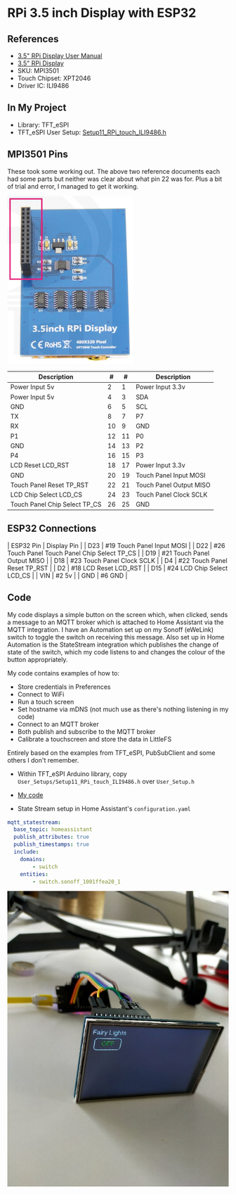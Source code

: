 # RPi 3.5 inch Display with ESP32

## References

* [3.5" RPi Display User Manual][def]
* [3.5" RPi Display][def2]
* SKU: MPI3501
* Touch Chipset: XPT2046
* Driver IC: ILI9486

## In My Project

* Library: TFT_eSPI
* TFT_eSPI User Setup: [Setup11_RPi_touch_ILI9486.h][def3]

## MPI3501 Pins

These took some working out. The above two reference documents each had some parts but neither was clear about what pin 22 was for. Plus a bit of trial and error, I managed to get it working.

![RPi 3.5 inch Display](images/mpi3501.jpg)

| Description | # | # | Description |
| ----------- | - | - | ----------- |
| Power Input 5v | 2 | 1 | Power Input 3.3v |
| Power Input 5v | 4 | 3 | SDA |
| GND | 6 | 5 | SCL |
| TX | 8 | 7 | P7 |
| RX | 10 | 9 | GND |
| P1 | 12 | 11 | P0 |
| GND | 14 | 13 | P2 |
| P4 | 16 | 15 | P3 |
| LCD Reset LCD_RST | 18 | 17 | Power Input 3.3v |
| GND | 20 | 19 | Touch Panel Input MOSI |
| Touch Panel Reset TP_RST | 22 | 21 | Touch Panel Output MISO |
| LCD Chip Select LCD_CS | 24 | 23 | Touch Panel Clock SCLK |
| Touch Panel Chip Select TP_CS | 26 | 25 | GND |

## ESP32 Connections

| ESP32 Pin | Display Pin |
| D23 | #19 Touch Panel Input MOSI |
| D22 | #26 Touch Panel Touch Panel Chip Select TP_CS |
| D19 | #21 Touch Panel Output MISO |
| D18 | #23 Touch Panel Clock SCLK |
| D4 | #22 Touch Panel Reset TP_RST |
| D2 | #18 LCD Reset LCD_RST |
| D15 | #24 LCD Chip Select LCD_CS |
| VIN | #2 5v |
| GND | #6 GND |

## Code

My code displays a simple button on the screen which, when clicked, sends a message to an MQTT broker which is attached to Home Assistant via the MQTT integration. I have an Automation set up on my Sonoff (eWeLink) switch to toggle the switch on receiving this message. Also set up in Home Automation is the StateStream integration which publishes the change of state of the switch, which my code listens to and changes the colour of the button appropriately.

My code contains examples of how to:

* Store credentials in Preferences
* Connect to WiFi
* Run a touch screen
* Set hostname via mDNS (not much use as there's nothing listening in my code)
* Connect to an MQTT broker
* Both publish and subscribe to the MQTT broker
* Calibrate a touchscreen and store the data in LittleFS

Entirely based on the examples from TFT_eSPI, PubSubClient and some others I don't remember.

* Within TFT_eSPI Arduino library, copy `User_Setups/Setup11_RPi_touch_ILI9486.h` over `User_Setup.h`
* [My code](TouchScreen/TouchScreen.ino)

* State Stream setup in Home Assistant's `configuration.yaml`

```yaml
mqtt_statestream:
  base_topic: homeassistant
  publish_attributes: true
  publish_timestamps: true
  include:
    domains:
        - switch
    entities:
        - switch.sonoff_1001ffea20_1
```

![Working Setup](images/working.jpg)


[def]: https://cdn.awsli.com.br/945/945993/arquivos/MPI3501-3.5inch-RPi-Display-User-Manual-V1.0.pdf
[def2]: https://www.lunam.org/mpi3501-esp32.html
[def3]: https://github.com/Bodmer/TFT_eSPI/blob/master/User_Setups/Setup11_RPi_touch_ILI9486.h